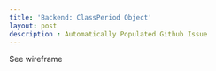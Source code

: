 ```yaml
---
title: 'Backend: ClassPeriod Object'
layout: post
description : Automatically Populated Github Issue
---
```


See wireframe

